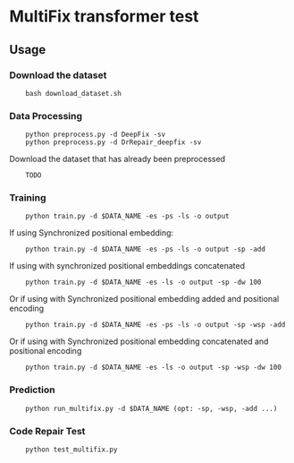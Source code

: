 # MultiFix transformer test

## Usage

### Download the dataset
```
    bash download_dataset.sh
```

### Data Processing
```
    python preprocess.py -d DeepFix -sv
    python preprocess.py -d DrRepair_deepfix -sv
```
Download the dataset that has already been preprocessed
```
    TODO
```

### Training
```
    python train.py -d $DATA_NAME -es -ps -ls -o output
```

If using Synchronized positional embedding:
```
    python train.py -d $DATA_NAME -es -ps -ls -o output -sp -add
```
If using with synchronized positional embeddings concatenated
```
    python train.py -d $DATA_NAME -es -ls -o output -sp -dw 100
```

Or if using with Synchronized positional embedding added and positional encoding
```
    python train.py -d $DATA_NAME -es -ps -ls -o output -sp -wsp -add
```
Or if using with Synchronized positional embedding concatenated and positional encoding
```
    python train.py -d $DATA_NAME -es -ls -o output -sp -wsp -dw 100
```

### Prediction
```
    python run_multifix.py -d $DATA_NAME (opt: -sp, -wsp, -add ...)
```

### Code Repair Test
```
    python test_multifix.py
```
